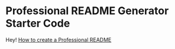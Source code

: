 # Professional README Generator Starter Code
Hey!
[How to create a Professional README](./readme-guide.md)
